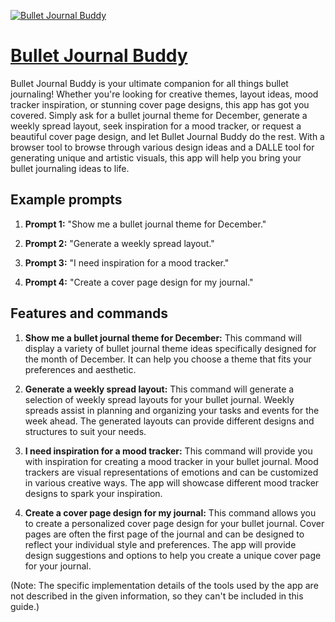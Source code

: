 [![Bullet Journal Buddy](https://files.oaiusercontent.com/file-8fllBBGYYzekdSqfUn324aUn?se=2123-10-16T23%3A03%3A37Z&sp=r&sv=2021-08-06&sr=b&rscc=max-age%3D31536000%2C%20immutable&rscd=attachment%3B%20filename%3D4a1e04a8-3cff-4283-b903-f3f7c85c43df.png&sig=4YG2AKSBBSfNJJttTPyCYVbJ/I/eroEYYFyYfn46gjE%3D)](https://chat.openai.com/g/g-3yqYgHLsR-bullet-journal-buddy)

# [Bullet Journal Buddy](https://chat.openai.com/g/g-3yqYgHLsR-bullet-journal-buddy)

Bullet Journal Buddy is your ultimate companion for all things bullet journaling! Whether you're looking for creative themes, layout ideas, mood tracker inspiration, or stunning cover page designs, this app has got you covered. Simply ask for a bullet journal theme for December, generate a weekly spread layout, seek inspiration for a mood tracker, or request a beautiful cover page design, and let Bullet Journal Buddy do the rest. With a browser tool to browse through various design ideas and a DALLE tool for generating unique and artistic visuals, this app will help you bring your bullet journaling ideas to life.

## Example prompts

1. **Prompt 1:** "Show me a bullet journal theme for December."

2. **Prompt 2:** "Generate a weekly spread layout."

3. **Prompt 3:** "I need inspiration for a mood tracker."

4. **Prompt 4:** "Create a cover page design for my journal."

## Features and commands

1. **Show me a bullet journal theme for December:** This command will display a variety of bullet journal theme ideas specifically designed for the month of December. It can help you choose a theme that fits your preferences and aesthetic.

2. **Generate a weekly spread layout:** This command will generate a selection of weekly spread layouts for your bullet journal. Weekly spreads assist in planning and organizing your tasks and events for the week ahead. The generated layouts can provide different designs and structures to suit your needs.

3. **I need inspiration for a mood tracker:** This command will provide you with inspiration for creating a mood tracker in your bullet journal. Mood trackers are visual representations of emotions and can be customized in various creative ways. The app will showcase different mood tracker designs to spark your inspiration.

4. **Create a cover page design for my journal:** This command allows you to create a personalized cover page design for your bullet journal. Cover pages are often the first page of the journal and can be designed to reflect your individual style and preferences. The app will provide design suggestions and options to help you create a unique cover page for your journal.

(Note: The specific implementation details of the tools used by the app are not described in the given information, so they can't be included in this guide.)